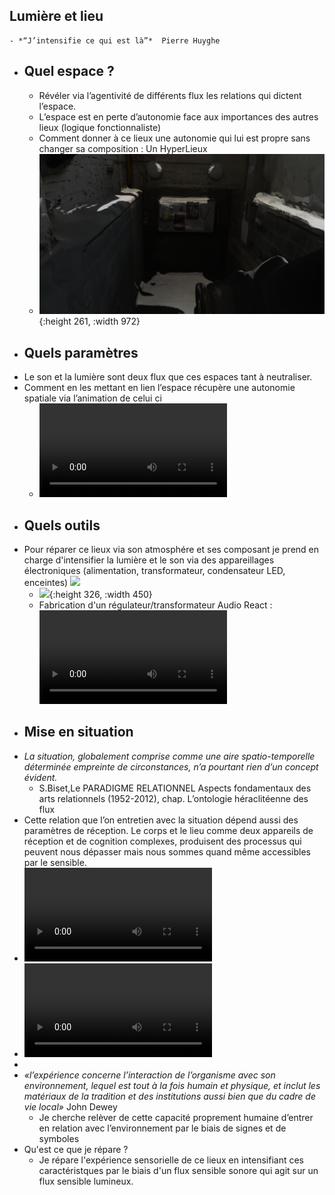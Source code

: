 ## Lumière et lieu
	- *“J’intensifie ce qui est là”*  Pierre Huyghe
- ## Quel espace ?
	- Révéler via l’agentivité de différents flux les relations qui dictent l’espace.
	- L’espace est en perte d’autonomie face aux importances des autres lieux (logique fonctionnaliste)
	- Comment donner à ce lieux une autonomie qui lui est propre sans changer sa composition : Un HyperLieux
	- ![place-3Drender0001.png](../assets/place-3Drender0001_1709026552524_0.png){:height 261, :width 972}
- ## Quels paramètres
- Le son et la lumière sont deux flux que ces espaces tant à neutraliser.
- Comment en les mettant en lien l’espace récupère une autonomie spatiale via l’animation de celui ci
	- ![IMG_6299.MP4](../assets/IMG_6299_1709025941827_0.MP4)
- ## Quels outils
- Pour réparer ce lieux via son atmosphére et ses composant je prend en charge d'intensifier la lumière et le son via des appareillages électroniques  (alimentation, transformateur, condensateur LED, enceintes) ![](https://images.erg.school/bpZ7mejd/VeYwWhqF)
	- ![](https://images.erg.school/5SdHu77X/dOQfGIMu){:height 326, :width 450}
	- Fabrication d'un régulateur/transformateur Audio React : ![IMG_6346.MP4](../assets/IMG_6346_1709026195755_0.MP4)
- ## Mise en situation
- *La situation, globalement comprise comme une aire spatio-temporelle déterminée empreinte de circonstances, n’a pourtant rien d’un concept évident.*
	- S.Biset,Le PARADIGME RELATIONNEL Aspects fondamentaux des arts relationnels (1952-2012), chap. L’ontologie héraclitéenne des flux
- Cette relation que l’on entretien avec la situation dépend aussi des paramètres de réception. Le corps et le lieu comme deux appareils de réception et de cognition complexes, produisent des processus qui peuvent nous dépasser mais nous sommes quand même accessibles par le sensible.
- ![IMG_6388.MP4](../assets/IMG_6388_1709028795226_0.MP4)
- ![IMG_6460.MP4](../assets/IMG_6460_1709028831446_0.MP4)
-
- *«l’expérience concerne l’interaction de l’organisme avec son environnement, lequel est tout à la fois humain et physique, et inclut les matériaux de la tradition et des institutions aussi bien que du cadre de vie local»* John Dewey
	- Je cherche relèver de cette capacité proprement humaine d’entrer en relation avec l’environnement par le biais de signes et de symboles
- Qu'est ce que je répare ?
	- Je répare l'expérience sensorielle de ce lieux en intensifiant ces caractéristques par le biais d'un flux sensible sonore qui agit sur un flux sensible lumineux.